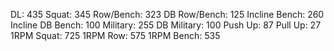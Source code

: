 DL: 435
 Squat: 345
 Row/Bench: 323
 DB Row/Bench: 125
 Incline Bench: 260
 Incline DB Bench: 100
 Military: 255
 DB Military: 100
 Push Up: 87
 Pull Up: 27
 1RPM Squat: 725
 1RPM Row: 575
 1RPM Bench: 535
